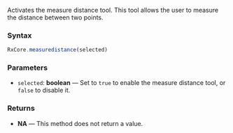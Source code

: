 Activates the measure distance tool. This tool allows the user to measure the distance between two points.

### Syntax

```typescript
RxCore.measuredistance(selected)
```

### Parameters

- `selected`: **boolean** — Set to `true` to enable the measure distance tool, or `false` to disable it.

### Returns

- **NA** — This method does not return a value.
